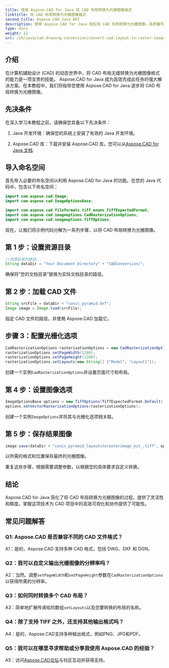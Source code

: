 ```yaml
---
title: 使用 Aspose.CAD for Java 将 CAD 布局转换为光栅图像格式
linktitle: 将 CAD 布局转换为光栅图像格式
second_title: Aspose.CAD Java API
description: 使用 Aspose.CAD for Java 轻松将 CAD 布局转换为光栅图像。高质量可视化可增强协作。
type: docs
weight: 12
url: /zh/java/cad-drawing-conversion/convert-cad-layout-to-raster-image/
---
```

## 介绍

在计算机辅助设计 (CAD) 的动态世界中，将 CAD 布局无缝转换为光栅图像格式的能力是一项宝贵的技能。 Aspose.CAD for Java 成为高效完成此任务的强大解决方案。在本教程中，我们将指导您使用 Aspose.CAD for Java 逐步将 CAD 布局转换为光栅图像。

## 先决条件

在深入学习本教程之前，请确保您具备以下先决条件：

1. Java 开发环境：确保您的系统上安装了有效的 Java 开发环境。

2.  Aspose.CAD 库：下载并安装 Aspose.CAD 库。您可以从[Aspose.CAD for Java 文档](https://reference.aspose.com/cad/java/).

## 导入命名空间

首先导入必要的命名空间以利用 Aspose.CAD for Java 的功能。在您的 Java 代码中，包含以下命名空间：

```java
import com.aspose.cad.Image;
import com.aspose.cad.ImageOptionsBase;

import com.aspose.cad.fileformats.tiff.enums.TiffExpectedFormat;
import com.aspose.cad.imageoptions.CadRasterizationOptions;
import com.aspose.cad.imageoptions.TiffOptions;
```

现在，让我们将示例代码分解为一系列步骤，以将 CAD 布局转换为光栅图像。
## 第 1 步：设置资源目录

```java
//资源目录的路径。
String dataDir = "Your Document Directory" + "CADConversion/";
```

确保将“您的文档目录”替换为实际文档目录的路径。

## 第 2 步：加载 CAD 文件

```java
String srcFile = dataDir + "conic_pyramid.dxf";
Image image = Image.load(srcFile);
```

指定 CAD 文件的路径，并使用 Aspose.CAD 加载它。

## 步骤 3：配置光栅化选项

```java
CadRasterizationOptions rasterizationOptions = new CadRasterizationOptions();
rasterizationOptions.setPageWidth(1200);
rasterizationOptions.setPageHeight(1200);
rasterizationOptions.setLayouts(new String[] {"Model", "Layout1"});
```

创建一个实例`CadRasterizationOptions`并设置页面尺寸和布局。

## 第 4 步：设置图像选项

```java
ImageOptionsBase options = new TiffOptions(TiffExpectedFormat.Default);
options.setVectorRasterizationOptions(rasterizationOptions);
```

创建一个实例`ImageOptions`并将其与光栅化选项相关联。

## 第 5 步：保存结果图像

```java
image.save(dataDir + "conic_pyramid_layoutstorasterimage_out_.tiff", options);
```

以所需的格式和位置保存最终的光栅图像。

重复这些步骤，根据需要调整参数，以根据您的具体要求自定义转换。

## 结论

Aspose.CAD for Java 简化了将 CAD 布局转换为光栅图像的过程，提供了灵活性和精度。掌握这项技术为 CAD 项目中的高效可视化和协作提供了可能性。

## 常见问题解答

### Q1: Aspose.CAD 是否兼容不同的 CAD 文件格式？

A1：是的，Aspose.CAD 支持多种 CAD 格式，包括 DWG、DXF 和 DGN。

### Q2：我可以自定义输出光栅图像的分辨率吗？

 A2：当然。调整`setPageWidth`和`setPageHeight`参数在`CadRasterizationOptions`以获得所需的分辨率。

### Q3：如何同时转换多个 CAD 布局？

 A3：简单地扩展传递给的数组`setLayouts`以及您要转换的布局的名称。

### Q4：除了支持 TIFF 之外，还支持其他输出格式吗？

A4：是的，Aspose.CAD支持多种输出格式，例如PNG、JPG和PDF。

### Q5：我可以在哪里寻求帮助或分享我使用 Aspose.CAD 的经验？

A5：访问[Aspose.CAD论坛](https://forum.aspose.com/c/cad/19)与社区互动并获得支持。